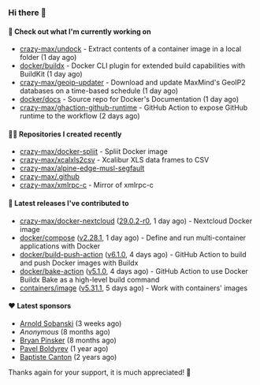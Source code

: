 ### Hi there 👋

#### 👷 Check out what I'm currently working on

- [crazy-max/undock](https://github.com/crazy-max/undock) - Extract contents of a container image in a local folder (1 day ago)
- [docker/buildx](https://github.com/docker/buildx) - Docker CLI plugin for extended build capabilities with BuildKit (1 day ago)
- [crazy-max/geoip-updater](https://github.com/crazy-max/geoip-updater) - Download and update MaxMind&#39;s GeoIP2 databases on a time-based schedule (1 day ago)
- [docker/docs](https://github.com/docker/docs) - Source repo for Docker&#39;s Documentation (1 day ago)
- [crazy-max/ghaction-github-runtime](https://github.com/crazy-max/ghaction-github-runtime) - GitHub Action to expose GitHub runtime to the workflow (2 days ago)

#### 👨‍💻 Repositories I created recently

- [crazy-max/docker-spliit](https://github.com/crazy-max/docker-spliit) - Spliit Docker image
- [crazy-max/xcalxls2csv](https://github.com/crazy-max/xcalxls2csv) - Xcalibur XLS data frames to CSV
- [crazy-max/alpine-edge-musl-segfault](https://github.com/crazy-max/alpine-edge-musl-segfault)
- [crazy-max/.github](https://github.com/crazy-max/.github)
- [crazy-max/xmlrpc-c](https://github.com/crazy-max/xmlrpc-c) - Mirror of xmlrpc-c

#### 🚀 Latest releases I've contributed to

- [crazy-max/docker-nextcloud](https://github.com/crazy-max/docker-nextcloud) ([29.0.2-r0](https://github.com/crazy-max/docker-nextcloud/releases/tag/29.0.2-r0), 1 day ago) - Nextcloud Docker image
- [docker/compose](https://github.com/docker/compose) ([v2.28.1](https://github.com/docker/compose/releases/tag/v2.28.1), 1 day ago) - Define and run multi-container applications with Docker
- [docker/build-push-action](https://github.com/docker/build-push-action) ([v6.1.0](https://github.com/docker/build-push-action/releases/tag/v6.1.0), 4 days ago) - GitHub Action to build and push Docker images with Buildx
- [docker/bake-action](https://github.com/docker/bake-action) ([v5.1.0](https://github.com/docker/bake-action/releases/tag/v5.1.0), 4 days ago) - GitHub Action to use Docker Buildx Bake as a high-level build command
- [containers/image](https://github.com/containers/image) ([v5.31.1](https://github.com/containers/image/releases/tag/v5.31.1), 5 days ago) - Work with containers&#39; images

#### ❤️ Latest sponsors
- [Arnold Sobanski](https://github.com/Arsobbiak) (3 weeks ago)
- _Anonymous_ (8 months ago)
- [Bryan Pinsker](https://github.com/BryanPinsker) (8 months ago)
- [Pavel Boldyrev](https://github.com/bpg) (1 year ago)
- [Baptiste Canton](https://github.com/batmac) (2 years ago)

Thanks again for your support, it is much appreciated! 🙏
